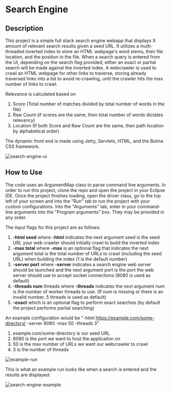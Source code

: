 Search Engine
=================================================
## Description
This project is a simple full stack search engine webapp that displays X amount of relevant search results given a seed URL. It utilizes a multi-threaded inverted index to store an HTML webpage's word stems, their file location, and the position in the file. When a search query is entered from the UI, depending on the search flag provided, either an exact or partial search will be made against the inverted index. A webcrawler is used to crawl an HTML webpage for other links to traverse, storing already traversed links into a list to avoid re-crawling, until the crawler hits the max number of links to crawl. 

Relevance is calculated based on 
1) Score (Total number of matches divided by total number of words in the file)
2) Raw Count (if scores are the same, then total number of words dictates relevancy)
3) Location (If both Score and Raw Count are the same, then path location by alphabetical order)

The dynamic front end is made using Jetty, Servlets, HTML, and the Bulma CSS framework.

![search-engine-ui](https://github.com/jguevarra1/search-engine/assets/73259113/ed81659d-fb3e-488c-81f2-97929df75a53)

## How to Use

The code uses an ArgumentMap class to parse command line arguments. In order to run this project, clone the repo and open the project in your Eclipse IDE. Once the project finishes loading, open the driver class, go to the top left of your screen and into the "Run" tab to run the project with your custom configurations. Into the "Arguments" tab, enter in your command-line arguments into the "Program arguments" box. They may be provided in any order. 

The input flags for this project are as follows:
1) **-html seed** where **-html** indicates the next argument seed is the seed URL your web crawler should initially crawl to build the inverted index
2) **-max total** where **-max** is an optional flag that indicates the next argument total is the total number of URLs to crawl (including the seed URL) when building the index (1 is the default number)
3) **-server port** where **-server** indicates a search engine web server should be launched and the next argument port is the port the web server should use to accept socket connections (8080 is used as default)
4) **-threads num** threads where **-threads** indicates the next argument num is the number of worker threads to use. (If num is missing or there is an invalid number, 5 threads is used as default)
5) **-exact** which is an optional flag to perform exact searches (by default the project performs partial searching)

An example configuration would be "-html https://example.com/some-directory/ -server 8080 -max 50 -threads 3" 
1) example.com/some-directory is our seed URL
2) 8080 is the port we want to host the applicaiton on
3) 50 is the max number of URLs we want our webcrawler to crawl
4) 3 is the number of threads

![example-run](https://github.com/jguevarra1/search-engine/assets/73259113/8e6bb12a-76f3-4b5b-9019-d1be52e0d940)

This is what an example run looks like when a search is entered and the results are displayed:

![search-engine-example](https://github.com/jguevarra1/search-engine/assets/73259113/8e57871d-0c97-448f-afa2-3df43c74833b)

 
